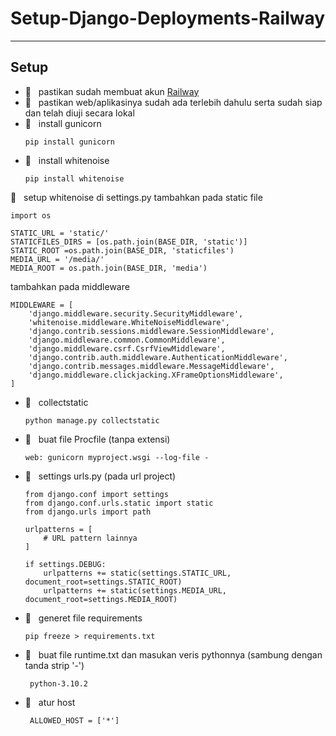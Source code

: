 # Setup-Django-Deployments-Railway


---------------------------------------------------------------------------------------
## Setup
- 📗&nbsp;&nbsp; pastikan sudah membuat akun [Railway](https://railway.app/)
- 📗&nbsp;&nbsp; pastikan web/aplikasinya sudah ada terlebih dahulu serta sudah siap dan telah diuji secara lokal
- 📍&nbsp;&nbsp; install gunicorn
  ```
  pip install gunicorn
  ```
- 📍&nbsp;&nbsp; install whitenoise
  ```
  pip install whitenoise
  ```
📁&nbsp;&nbsp; setup whitenoise di settings.py
tambahkan pada static file
```
import os

STATIC_URL = 'static/'
STATICFILES_DIRS = [os.path.join(BASE_DIR, 'static')]
STATIC_ROOT =os.path.join(BASE_DIR, 'staticfiles')
MEDIA_URL = '/media/'
MEDIA_ROOT = os.path.join(BASE_DIR, 'media')
```
tambahkan pada middleware
```
MIDDLEWARE = [
    'django.middleware.security.SecurityMiddleware',
    'whitenoise.middleware.WhiteNoiseMiddleware',
    'django.contrib.sessions.middleware.SessionMiddleware',
    'django.middleware.common.CommonMiddleware',
    'django.middleware.csrf.CsrfViewMiddleware',
    'django.contrib.auth.middleware.AuthenticationMiddleware',
    'django.contrib.messages.middleware.MessageMiddleware',
    'django.middleware.clickjacking.XFrameOptionsMiddleware',
]
```
- 📍&nbsp;&nbsp; collectstatic
  ```
  python manage.py collectstatic
  ```
- 📍&nbsp;&nbsp; buat file Procfile (tanpa extensi)
  ```
  web: gunicorn myproject.wsgi --log-file -
  ```
- 📍&nbsp;&nbsp; settings urls.py (pada url project)
  ```
  from django.conf import settings
  from django.conf.urls.static import static
  from django.urls import path
  
  urlpatterns = [
      # URL pattern lainnya
  ]
  
  if settings.DEBUG:
      urlpatterns += static(settings.STATIC_URL, document_root=settings.STATIC_ROOT)
      urlpatterns += static(settings.MEDIA_URL, document_root=settings.MEDIA_ROOT)
  ```
- 📍&nbsp;&nbsp; generet file requirements
  ```
  pip freeze > requirements.txt
  ```
- 📍&nbsp;&nbsp; buat file runtime.txt dan masukan veris pythonnya (sambung dengan tanda strip '-')
  ```
   python-3.10.2
  ```
- 📍&nbsp;&nbsp; atur host
  ```
   ALLOWED_HOST = ['*']
  ```
